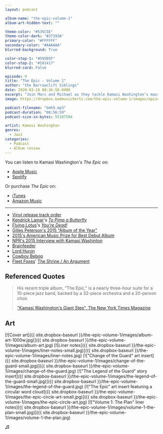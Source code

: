 ```yaml
---
layout: podcast

album-name: "the-epic-volume-1"
album-art-hidden-text: ""

theme-color: "#535C5E"
theme-color-dark: "#37393A"
primary-color: "#FFFFFF"
secondary-color: "#AAAAAA"
blurred-background: True

color-stop-1: "#595D5F"
color-stop-2: "#101417"
blurred-card: False

episode: 9
title: "The Epic - Volume 1"
author: "the Barrowclift Siblings"
date: 2020-03-18 08:36:58-0400
excerpt: "Join Marc and Michael as they tackle Kamasi Washington’s massive 2015 three-disk jazz opus, “The Epic”, starting with Volume 1: “The Plan”."
image: https://dropbox.badmusichertz.com/the-epic-volume-1/images/episode-art.jpg

podcast-filename: "bmh9.mp3"
podcast-duration: "00:56:59"
podcast-size-in-bytes: 55187594

artist: Kamasi Washington
genres:
  - Jazz
categories:
  - Podcast
  - Album review
---
```


You can listen to Kamasi Washington's *The Epic* on:

* [Apple Music](https://music.apple.com/us/album/the-epic/975610456)
* [Spotify](https://open.spotify.com/album/2j2q2ySuVk43eHB8wI5XQj)

Or purchase *The Epic* on:

* [iTunes](https://music.apple.com/us/album/the-epic/975610456)
* [Amazon Music](https://www.amazon.com/Epic-Kamasi-Washington/dp/B073JT28S3/ref=tmm_msc_swatch_0?_encoding=UTF8&qid=&sr=)

-----

* [Vinyl release track order](https://en.wikipedia.org/wiki/The_Epic_%28album%29#Track_listing)
* [Kendrick Lamar](http://www.kendricklamar.com)'s *[To Pimp a Butterfly](https://music.apple.com/us/album/to-pimp-a-butterfly/1440828886)*
* [Flying Lotus](https://flying-lotus.com)'s *[You're Dead!](https://music.apple.com/us/album/youre-dead/908342744)*
* [Gilles Peterson's 2015 "Album of the Year"](https://en.wikipedia.org/wiki/Worldwide_Winners#2015:_17th_Year)
* [2015's American Music Prize for Best Debut Album](http://sacksco.com/pr/the_american_music_prize.html)
* [NPR's 2015 Interview with Kamasi Washinton](https://www.npr.org/2015/05/10/405193498/kamasi-washingtons-3-hour-jazz-epic-complete-with-creation-myth)
* [Brainfeeder](http://www.brainfeedersite.com)
* [Lord Huron](http://www.lordhuron.com)
* [Cowboy Bebop](https://en.wikipedia.org/wiki/Cowboy_Bebop)
* [Fleet Foxes](https://fleetfoxes.co)' [The Shrine / An Argument](https://music.apple.com/us/album/helplessness-blues/425059566)

## Referenced Quotes

> His recent triple album, "The Epic," is a nearly three-hour suite for a 10-piece jazz band, backed by a 32-piece orchestra and a 20-person choir.
>
> ["Kamasi Washington's Giant Step", The New York Times Magazine](https://www.nytimes.com/2016/01/24/magazine/kamasi-washingtons-giant-step.html)

## Art

[![Cover art]({{ site.dropbox-baseurl }}/the-epic-volume-1/images/album-art-1000w.jpg)]({{ site.dropbox-baseurl }}/the-epic-volume-1/images/album-art.jpg)
[![Liner notes]({{ site.dropbox-baseurl }}/the-epic-volume-1/images/liner-notes-small.jpg)]({{ site.dropbox-baseurl }}/the-epic-volume-1/images/liner-notes.jpg)
[!["Change of the Guard" art insert]({{ site.dropbox-baseurl }}/the-epic-volume-1/images/change-of-the-guard-small.jpg)]({{ site.dropbox-baseurl }}/the-epic-volume-1/images/change-of-the-guard.jpg)
[!["The Legend of the Guard" story insert]({{ site.dropbox-baseurl }}/the-epic-volume-1/images/the-legend-of-the-guard-small.jpg)]({{ site.dropbox-baseurl }}/the-epic-volume-1/images/the-legend-of-the-guard.jpg)
[!["The Epic" art insert featuring a circular word cloud]({{ site.dropbox-baseurl }}/the-epic-volume-1/images/the-epic-circle-art-small.jpg)]({{ site.dropbox-baseurl }}/the-epic-volume-1/images/the-epic-circle-art.jpg)
[!["Volume 1: The Plan" liner notes]({{ site.dropbox-baseurl }}/the-epic-volume-1/images/volume-1-the-plan-small.jpg)]({{ site.dropbox-baseurl }}/the-epic-volume-1/images/volume-1-the-plan.jpg)

♫︎